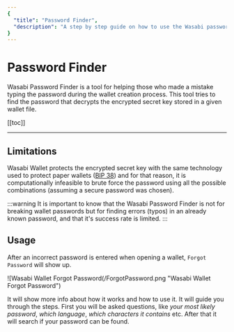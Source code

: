 ```yaml
---
{
  "title": "Password Finder",
  "description": "A step by step guide on how to use the Wasabi password finder to fix typos in forgotten passwords. This is the Wasabi documentation, an archive of knowledge about the open-source, non-custodial and privacy-focused Bitcoin wallet for desktop."
}
---
```


# Password Finder

Wasabi Password Finder is a tool for helping those who made a mistake typing the password during the wallet creation process.
This tool tries to find the password that decrypts the encrypted secret key stored in a given wallet file.

[[toc]]

---

## Limitations

Wasabi Wallet protects the encrypted secret key with the same technology used to protect paper wallets ([BIP 38](https://github.com/bitcoin/bips/blob/master/bip-0038.mediawiki)) and for that reason, it is computationally infeasible to brute force the password using all the possible combinations (assuming a secure password was chosen).

:::warning
It is important to know that the Wasabi Password Finder is not for breaking wallet passwords but for finding errors (typos) in an already known password, and that it's success rate is limited.
:::


## Usage

After an incorrect password is entered when opening a wallet, `Forgot Password` will show up.

![Wasabi Wallet Forgot Password(/ForgotPassword.png "Wasabi Wallet Forgot Password")

It will show more info about how it works and how to use it.
It will guide you through the steps.
First you will be asked questions, like _your most likely password_, _which language_, _which characters it contains_ etc.
After that it will search if your password can be found.
